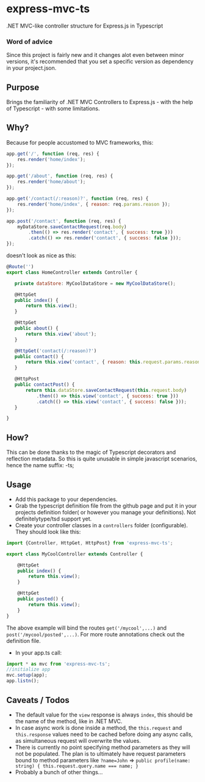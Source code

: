 # express-mvc-ts
.NET MVC-like controller structure for Express.js in Typescript

### Word of advice
Since this project is fairly new and it changes alot even between minor versions, it's recommended that you set a specific version as dependency in your project.json.

## Purpose
Brings the familiarity of .NET MVC Controllers to Express.js - with the help of Typescript - with some limitations.

## Why?
Because for people accustomed to MVC frameworks, this:
```javascript
app.get('/', function (req, res) {
    res.render('home/index');
});

app.get('/about', function (req, res) {
    res.render('home/about');
});

app.get('/contact(/:reason)?', function (req, res) {
    res.render('home/index', { reason: req.params.reason });
});

app.post('/contact', function (req, res) {
    myDataStore.saveContactRequest(req.body)
        .then(() => res.render('contact', { success: true }))
        .catch(() => res.render('contact', { success: false }));
});

```

 doesn't look as nice as this:
 ```javascript
@Route('')
export class HomeController extends Controller {

    private dataStore: MyCoolDataStore = new MyCoolDataStore();

    @HttpGet
    public index() {
        return this.view();
    }

    @HttpGet
    public about() {
        return this.view('about');
    }

    @HttpGet('contact(/:reason)?')
    public contact() {
        return this.view('contact', { reason: this.request.params.reason });
    }

    @HttpPost
    public contactPost() {
        return this.dataStore.saveContactRequest(this.request.body)
            .then(() => this.view('contact', { success: true }))
            .catch(() => this.view('contact', { success: false }));
    }

}
 ```
 
## How?
This can be done thanks to the magic of Typescript decorators and reflection metadata.
So this is quite unusable in simple javascript scenarios, hence the name suffix: -ts; 
 
## Usage
 - Add this package to your dependencies.
 - Grab the typescript definition file from the github page and put it in your projects definition folder( or however you manage your definitions). Not definitelytype/tsd support yet.
 - Create your controller classes in a `controllers` folder (configurable). They should look like this:

```javascript
import {Controller, HttpGet, HttpPost} from 'express-mvc-ts';

export class MyCoolController extends Controller {

    @HttpGet
    public index() {
        return this.view();
    }

    @HttpGet
    public posted() {
        return this.view();
    }
}
```
The above example will bind the routes `get('/mycool',...)` and `post('/mycool/posted',...)`.
For more route annotations check out the definition file.
 - In your app.ts call:
```javascript
import * as mvc from 'express-mvc-ts';
//initialize app
mvc.setup(app);
app.listn();
```
 
## Caveats / Todos
 - The default value for the `view` response is always `index`, this should be the name of the method, like in .NET MVC.
 - In case async work is done inside a method, the `this.request` and `this.response` values need to be cached before doing any async calls, as simultaneous request will overwrite the values.
 - There is currently no point specifying method parameters as they will not be populated. The plan is to ultimately have request parameters bound to method parameters like `?name=John` => `public profile(name: string) { this.request.query.name === name; }`
 - Probably a bunch of other things...